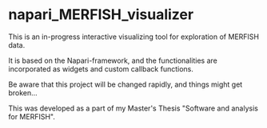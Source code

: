 # napari_MERFISH_visualizer
This is an in-progress interactive visualizing tool for exploration of MERFISH data.

It is based on the Napari-framework, and the functionalities are incorporated as widgets and custom callback functions.

Be aware that this project will be changed rapidly, and things might get broken...

This was developed as a part of my Master's Thesis "Software and analysis for MERFISH".
